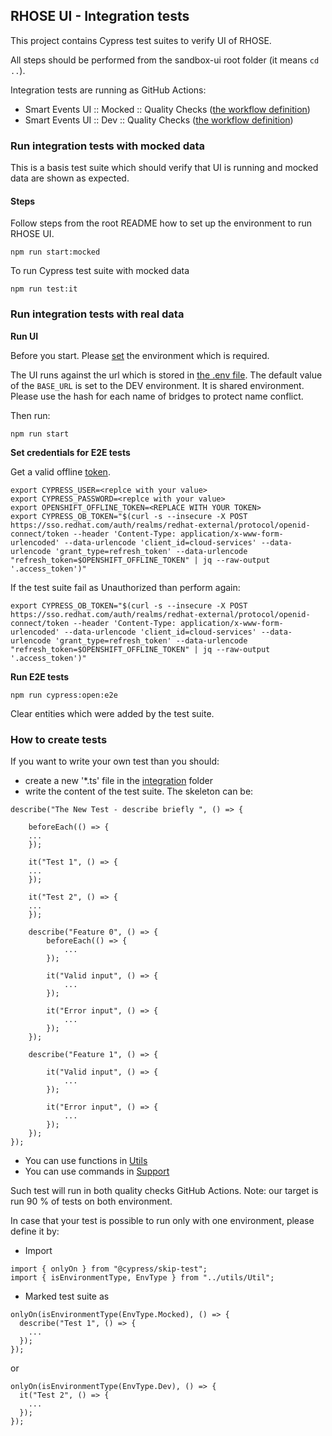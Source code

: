 ## RHOSE UI - Integration tests

This project contains Cypress test suites to verify UI of RHOSE.

All steps should be performed from the sandbox-ui root folder (it means `cd ..`).

Integration tests are running as GitHub Actions:

- Smart Events UI :: Mocked :: Quality Checks ([the workflow definition](../../.github/workflows/quality-checks.yml))
- Smart Events UI :: Dev :: Quality Checks ([the workflow definition](../../.github/workflows/quality-checks-e2e.yml))

### Run integration tests with mocked data

This is a basis test suite which should verify that UI is running and mocked data are shown as expected.

#### Steps

Follow steps from the root README how to set up the environment to run RHOSE UI.

```
npm run start:mocked
```

To run Cypress test suite with mocked data

```
npm run test:it
```

### Run integration tests with real data

**Run UI**

Before you start. Please [set](../README.md) the environment which is required.

The UI runs against the url which is stored in [the .env file](https://github.com/5733d9e2be6485d52ffa08870cabdee0/sandbox-ui/blob/main/.env).
The default value of the `BASE_URL` is set to the DEV environment. It is shared environment. Please use the hash for each name of bridges to protect name conflict.

Then run:

```
npm run start
```

**Set credentials for E2E tests**

Get a valid offline [token](https://console.redhat.com/openshift/token).

```
export CYPRESS_USER=<replce with your value>
export CYPRESS_PASSWORD=<replce with your value>
export OPENSHIFT_OFFLINE_TOKEN=<REPLACE WITH YOUR TOKEN>
export CYPRESS_OB_TOKEN="$(curl -s --insecure -X POST https://sso.redhat.com/auth/realms/redhat-external/protocol/openid-connect/token --header 'Content-Type: application/x-www-form-urlencoded' --data-urlencode 'client_id=cloud-services' --data-urlencode 'grant_type=refresh_token' --data-urlencode "refresh_token=$OPENSHIFT_OFFLINE_TOKEN" | jq --raw-output '.access_token')"
```

If the test suite fail as Unauthorized than perform again:

```
export CYPRESS_OB_TOKEN="$(curl -s --insecure -X POST https://sso.redhat.com/auth/realms/redhat-external/protocol/openid-connect/token --header 'Content-Type: application/x-www-form-urlencoded' --data-urlencode 'client_id=cloud-services' --data-urlencode 'grant_type=refresh_token' --data-urlencode "refresh_token=$OPENSHIFT_OFFLINE_TOKEN" | jq --raw-output '.access_token')"

```

**Run E2E tests**

```
npm run cypress:open:e2e
```

Clear entities which were added by the test suite.

### How to create tests

If you want to write your own test than you should:

- create a new '\*.ts' file in the [integration](integration) folder
- write the content of the test suite. The skeleton can be:

```
describe("The New Test - describe briefly ", () => {

    beforeEach(() => {
    ...
    });

    it("Test 1", () => {
    ...
    });

    it("Test 2", () => {
    ...
    });

    describe("Feature 0", () => {
        beforeEach(() => {
            ...
        });

        it("Valid input", () => {
            ...
        });

        it("Error input", () => {
            ...
        });
    });

    describe("Feature 1", () => {

        it("Valid input", () => {
            ...
        });

        it("Error input", () => {
            ...
        });
    });
});
```

- You can use functions in [Utils](utils/Util.ts)
- You can use commands in [Support](support)

Such test will run in both quality checks GitHub Actions.
Note: our target is run 90 % of tests on both environment.

In case that your test is possible to run only with one environment, please define it by:

- Import

```
import { onlyOn } from "@cypress/skip-test";
import { isEnvironmentType, EnvType } from "../utils/Util";
```

- Marked test suite as

```
onlyOn(isEnvironmentType(EnvType.Mocked), () => {
  describe("Test 1", () => {
    ...
  });
});
```

or

```
onlyOn(isEnvironmentType(EnvType.Dev), () => {
  it("Test 2", () => {
    ...
  });
});
```
